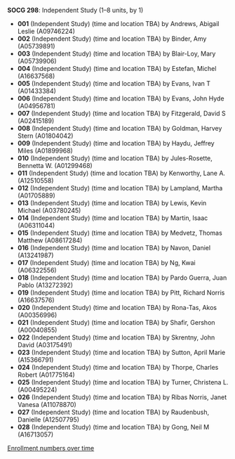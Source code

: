 **SOCG 298**: Independent Study (1–8 units, by 1)

- **001** (Independent Study) (time and location TBA) by Andrews, Abigail Leslie (A09746224)
- **002** (Independent Study) (time and location TBA) by Binder, Amy (A05739891)
- **003** (Independent Study) (time and location TBA) by Blair-Loy, Mary (A05739906)
- **004** (Independent Study) (time and location TBA) by Estefan, Michel (A16637568)
- **005** (Independent Study) (time and location TBA) by Evans, Ivan T (A01433384)
- **006** (Independent Study) (time and location TBA) by Evans, John Hyde (A04956781)
- **007** (Independent Study) (time and location TBA) by Fitzgerald, David S (A02415189)
- **008** (Independent Study) (time and location TBA) by Goldman, Harvey Stern (A01804042)
- **009** (Independent Study) (time and location TBA) by Haydu, Jeffrey Miles (A01899968)
- **010** (Independent Study) (time and location TBA) by Jules-Rosette, Bennetta W. (A01299468)
- **011** (Independent Study) (time and location TBA) by Kenworthy, Lane A. (A12510558)
- **012** (Independent Study) (time and location TBA) by Lampland, Martha (A01705889)
- **013** (Independent Study) (time and location TBA) by Lewis, Kevin Michael (A03780245)
- **014** (Independent Study) (time and location TBA) by Martin, Isaac (A06311044)
- **015** (Independent Study) (time and location TBA) by Medvetz, Thomas Matthew (A08617284)
- **016** (Independent Study) (time and location TBA) by Navon, Daniel (A13241987)
- **017** (Independent Study) (time and location TBA) by Ng, Kwai (A06322556)
- **018** (Independent Study) (time and location TBA) by Pardo Guerra, Juan Pablo (A13272392)
- **019** (Independent Study) (time and location TBA) by Pitt, Richard Norris (A16637576)
- **020** (Independent Study) (time and location TBA) by Rona-Tas, Akos (A00356996)
- **021** (Independent Study) (time and location TBA) by Shafir, Gershon (A00040855)
- **022** (Independent Study) (time and location TBA) by Skrentny, John David (A03175491)
- **023** (Independent Study) (time and location TBA) by Sutton, April Marie (A15366791)
- **024** (Independent Study) (time and location TBA) by Thorpe, Charles Robert (A01775164)
- **025** (Independent Study) (time and location TBA) by Turner, Christena L. (A00495224)
- **026** (Independent Study) (time and location TBA) by Ribas Norris, Janet Vanesa (A11078870)
- **027** (Independent Study) (time and location TBA) by Raudenbush, Danielle (A12507795)
- **028** (Independent Study) (time and location TBA) by Gong, Neil M (A16713057)

[Enrollment numbers over time](./SOCG298.tsv)
